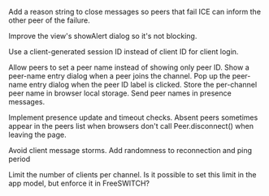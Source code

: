 Add a reason string to close messages
so peers that fail ICE
can inform the other peer of the failure.

Improve the view's showAlert dialog
so it's not blocking.

Use a client-generated session ID
instead of client ID
for client login.

Allow peers to set a peer name
instead of showing only peer ID.
Show a peer-name entry dialog when a peer
joins the channel.
Pop up the peer-name entry dialog
when the peer ID label is clicked.
Store the per-channel peer name
in browser local storage.
Send peer names
in presence messages.

Implement presence update
and timeout checks.
Absent peers
sometimes appear in the peers list
when browsers don't call Peer.disconnect()
when leaving the page.

Avoid client message storms.
Add randomness
to reconnection and ping period

Limit the number of clients per channel.
Is it possible to set this limit
in the app model,
but enforce it in FreeSWITCH?
